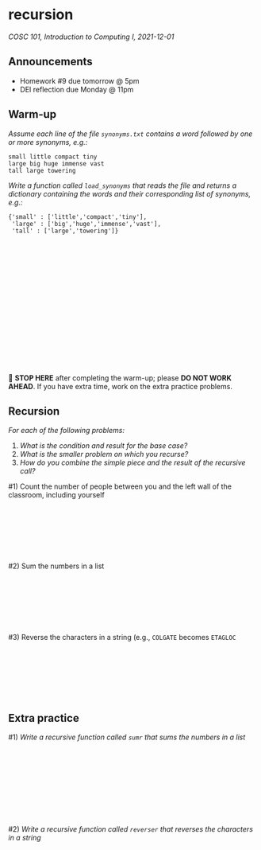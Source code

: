 # recursion
_COSC 101, Introduction to Computing I, 2021-12-01_

## Announcements
* Homework #9 due tomorrow @ 5pm
* DEI reflection due Monday @ 11pm

## Warm-up
*Assume each line of the file `synonyms.txt` contains a word followed by one or more synonyms, e.g.:*
```
small little compact tiny
large big huge immense vast
tall large towering 
```
*Write a function called `load_synonyms` that reads the file and returns a dictionary containing the words and their corresponding list of synonyms, e.g.:*
```
{'small' : ['little','compact','tiny'], 
 'large' : ['big','huge','immense','vast'], 
 'tall' : ['large','towering']}
```

```



















```
🛑 **STOP HERE** after completing the warm-up; please **DO NOT WORK AHEAD**. If you have extra time, work on the extra practice problems.

<div style="page-break-after:always;"></div>

## Recursion

_For each of the following problems:_
1. _What is the condition and result for the base case?_
2. _What is the smaller problem on which you recurse?_
3. _How do you combine the simple piece and the result of the recursive call?_

\#1) Count the number of people between you and the left wall of the classroom, including yourself

```








```

\#2) Sum the numbers in a list

```








```

\#3) Reverse the characters in a string (e.g., `COLGATE` becomes `ETAGLOC`

```








```

## Extra practice
\#1) _Write a recursive function called `sumr` that sums the numbers in a list_

```











```

\#2) _Write a recursive function called `reverser` that reverses the characters in a string_

